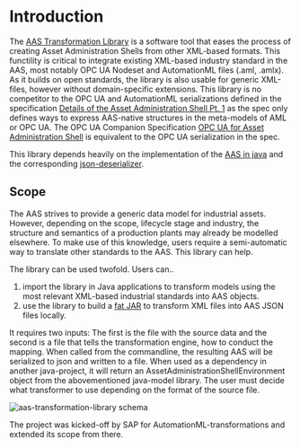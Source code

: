# Introduction

The [AAS Transformation Library](https://github.com/admin-shell-io/aas-transformation-library/) is a software tool that
eases the process of creating Asset Administration Shells from other XML-based formats. This functility is critical to
integrate existing XML-based industry standard in the AAS, most notably OPC UA Nodeset and AutomationML files (.aml, .amlx).
As it builds on open standards, the library is also usable for generic XML-files, however without domain-specific extensions. This library is no
competitor to the OPC UA and AutomationML serializations defined in the specification [Details of the Asset Administration Shell Pt. 1](https://www.plattform-i40.de/IP/Redaktion/EN/Downloads/Publikation/Details_of_the_Asset_Administration_Shell_Part1_V3.html)
as the spec only defines ways to express AAS-native structures in the meta-models of AML or OPC UA. The OPC UA Companion Specification
[OPC UA for Asset Administration Shell](https://reference.opcfoundation.org/I4AAS/docs/) is equivalent to the OPC UA serialization
in the spec.

This library depends heavily on the implementation of the [AAS in java](https://github.com/admin-shell-io/java-model) and the
corresponding [json-deserializer](https://github.com/admin-shell-io/java-serializer/tree/main/dataformat-json).

## Scope

The AAS strives to provide a generic data model for industrial assets. However, depending on the scope, lifecycle stage
and industry, the structure and semantics of a production plants may already be modelled elsewhere. To make use of this
knowledge, users require a semi-automatic way to translate other standards to the AAS. This library can help.

The library can be used twofold. Users can..

1. import the library in Java applications to transform models using the most relevant XML-based industrial standards
   into AAS objects.
2. use the library to build a [fat JAR](https://github.com/johnrengelman/shadow) to transform XML files into AAS JSON
   files locally.

It requires two inputs: The first is the file with the source data and the second is a file that tells the transformation
engine, how to conduct the mapping. When called from the commandline, the resulting AAS will be serialized to json and written to a file.
When used as a dependency in another java-project, it will return an AssetAdministrationShellEnvironment object from the
abovementioned java-model library. The user must decide what transformer to use depending on the format of the source file.

![aas-transformation-library schema](../images/aastransform.png "High level Workflow for the AAS Transformation Library")

The project was kicked-off by SAP for AutomationML-transformations and extended its scope from there.